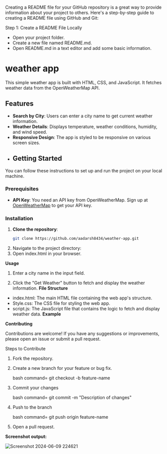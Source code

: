 Creating a README file for your GitHub repository is a great way to provide information about your project to others. 
Here's a step-by-step guide to creating a README file using GitHub and Git:

Step 1: Create a README File Locally

- Open your project folder.
- Create a new file named README.md.
- Open README.md in a text editor and add some basic information. 
# weather app
This simple weather app is built with HTML, CSS, and JavaScript. It fetches weather data from the OpenWeatherMap API.
## Features
- **Search by City**: Users can enter a city name to get current weather information.
- **Weather Details**: Displays temperature, weather conditions, humidity, and wind speed.
- **Responsive Design**: The app is styled to be responsive on various screen sizes.
- ## Getting Started

You can follow these instructions to set up and run the project on your local machine.

### Prerequisites

- **API Key**: You need an API key from OpenWeatherMap. Sign up at [OpenWeatherMap](https://openweathermap.org/api) to get your API key.

### Installation

1. **Clone the repository**:
   ```bash
   git clone https://github.com/aadarsh8434/weather-app.git
2.  Navigate to the project directory:
3. Open index.html in your browser.

**Usage**

1. Enter a city name in the input field.

2. Click the "Get Weather" button to fetch and display the weather information.
**File Structure**
- index.html: The main HTML file containing the web app's structure.
- Style.css: The CSS file for styling the web app.
- script.js: The JavaScript file that contains the logic to fetch and display weather data.
**Example**
  
**Contributing**
  
Contributions are welcome! If you have any suggestions or improvements, please open an issue or submit a pull request.

Steps to Contribute
1. Fork the repository.
2. Create a new branch for your feature or bug fix.

   bash command=
   git checkout -b feature-name
3. Commit your changes
   
   bash command=
   git commit -m "Description of changes"
4. Push to the branch
   
   bash command=
   git push origin feature-name
5. Open a pull request.

**Screenshot output:**
   
![Screenshot 2024-06-09 224621](https://github.com/aadarsh8434/Weather-app/assets/122546575/6c6f1e2f-f532-417c-ac9d-1980f1424c38)


